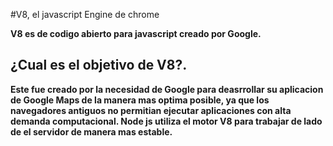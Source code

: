 #V8, el javascript Engine de chrome

**V8 es de codigo abierto para javascript creado por Google.**

## ¿Cual es el objetivo de V8?.

**Este fue creado por la necesidad de Google para deasrrollar su aplicacion de Google Maps de la manera mas optima posible, ya que los navegadores antiguos no permitian ejecutar aplicaciones con alta demanda computacional. Node js utiliza el motor V8 para trabajar de lado de el servidor de manera mas estable.**